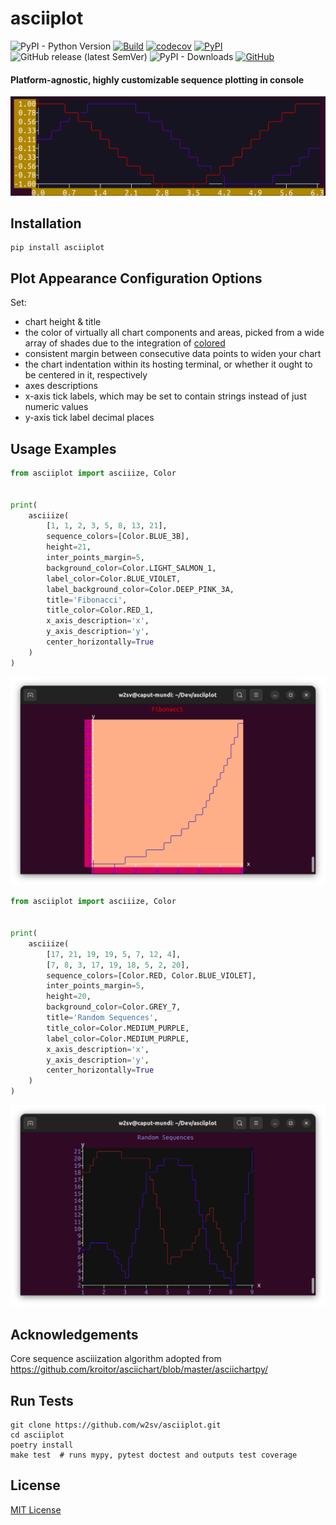 # __asciiplot__

![PyPI - Python Version](https://img.shields.io/pypi/pyversions/asciiplot)
[![Build](https://github.com/w2sv/asciiplot/actions/workflows/build.yaml/badge.svg)](https://github.com/w2sv/asciiplot/actions/workflows/build.yaml)
[![codecov](https://codecov.io/gh/w2sv/asciiplot/branch/master/graph/badge.svg?token=69Q1VL8IHI)](https://codecov.io/gh/w2sv/asciiplot)
[![PyPI](https://img.shields.io/pypi/v/asciiplot)](https://pypi.org/project/asciiplot)
![GitHub release (latest SemVer)](https://img.shields.io/github/v/release/w2sv/asciiplot)
![PyPI - Downloads](https://img.shields.io/pypi/dm/asciiplot)
[![GitHub](https://img.shields.io/github/license/w2sv/asciiplot?style=plastic)](https://github.com/w2sv/asciiplot/blob/master/LICENSE)

#### Platform-agnostic, highly customizable sequence plotting in console
![alt text](https://github.com/w2sv/asciiplot/blob/master/assets/sin&cos.png?raw=true)

## Installation
```shell
pip install asciiplot
```

## Plot Appearance Configuration Options

Set:
- chart height & title
- the color of virtually all chart components and areas, picked from a wide array of shades due to the integration of [colored](https://pypi.org/project/colored/)
- consistent margin between consecutive data points to widen your chart
- the chart indentation within its hosting terminal, or whether it ought to be centered in it, respectively
- axes descriptions
- x-axis tick labels, which may be set to contain strings instead of just numeric values
- y-axis tick label decimal places

## Usage Examples

```python
from asciiplot import asciiize, Color


print(
    asciiize(
        [1, 1, 2, 3, 5, 8, 13, 21],
        sequence_colors=[Color.BLUE_3B],
        height=21,
        inter_points_margin=5,
        background_color=Color.LIGHT_SALMON_1,
        label_color=Color.BLUE_VIOLET,
        label_background_color=Color.DEEP_PINK_3A,
        title='Fibonacci',
        title_color=Color.RED_1,
        x_axis_description='x',
        y_axis_description='y',
        center_horizontally=True
    )
)
```
![alt text](https://github.com/w2sv/asciiplot/blob/master/assets/fibonacci.png?raw=true)

```python
from asciiplot import asciiize, Color


print(
    asciiize(
        [17, 21, 19, 19, 5, 7, 12, 4],
        [7, 8, 3, 17, 19, 18, 5, 2, 20],
        sequence_colors=[Color.RED, Color.BLUE_VIOLET],
        inter_points_margin=5,
        height=20,
        background_color=Color.GREY_7,
        title='Random Sequences',
        title_color=Color.MEDIUM_PURPLE,
        label_color=Color.MEDIUM_PURPLE,
        x_axis_description='x',
        y_axis_description='y',
        center_horizontally=True
    )
)
```
![alt text](https://github.com/w2sv/asciiplot/blob/master/assets/random.png?raw=true)

## Acknowledgements
Core sequence asciiization algorithm adopted from https://github.com/kroitor/asciichart/blob/master/asciichartpy/

## Run Tests

```shell
git clone https://github.com/w2sv/asciiplot.git
cd asciiplot
poetry install
make test  # runs mypy, pytest doctest and outputs test coverage
```

## License
[MIT License](https://github.com/w2sv/asciiplot/blob/master/LICENSE)
